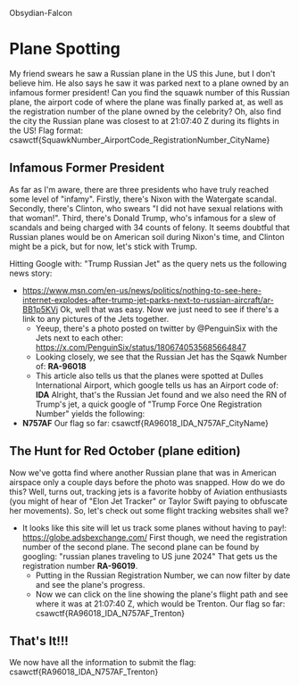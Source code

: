 Obsydian-Falcon

# Plane Spotting #
My friend swears he saw a Russian plane in the US this June, but I don't believe him. He also says he saw it was parked next to a plane owned by an infamous former president! Can you find the squawk number of this Russian plane, the airport code of where the plane was finally parked at, as well as the registration number of the plane owned by the celebrity? Oh, also find the city the Russian plane was closest to at 21:07:40 Z during its flights in the US! Flag format: csawctf{SquawkNumber_AirportCode_RegistrationNumber_CityName}

## Infamous Former President ##
As far as I'm aware, there are three presidents who have truly reached some level of "infamy". Firstly, there's Nixon with the Watergate scandal. Secondly, there's Clinton, who swears "I did not have sexual relations with that woman!". Third, there's Donald Trump, who's infamous for a slew of scandals and being charged with 34 counts of felony. It seems doubtful that Russian planes would be on American soil during Nixon's time, and Clinton might be a pick, but for now, let's stick with Trump.

Hitting Google with: "Trump Russian Jet" as the query nets us the following news story:
* https://www.msn.com/en-us/news/politics/nothing-to-see-here-internet-explodes-after-trump-jet-parks-next-to-russian-aircraft/ar-BB1p5KVj
Ok, well that was easy. Now we just need to see if there's a link to any pictures of the Jets together.
    * Yeeup, there's a photo posted on twitter by @PenguinSix with the Jets next to each other: https://x.com/PenguinSix/status/1806740535685664847
    * Looking closely, we see that the Russian Jet has the Sqawk Number of: **RA-96018**
    * This article also tells us that the planes were spotted at Dulles International Airport, which google tells us has an Airport code of: **IDA**
Alright, that's the Russian Jet found and we also need the RN of Trump's jet, a quick google of "Trump Force One Registration Number" yields the following:
* **N757AF**
Our flag so far: csawctf{RA96018_IDA_N757AF_CityName}

## The Hunt for Red October (plane edition) ##
Now we've gotta find where another Russian plane that was in American airspace only a couple days before the photo was snapped. How do we do this? Well, turns out, tracking jets is a favorite hobby of Aviation enthusiasts (you might of hear of "Elon Jet Tracker" or Taylor Swift paying to obfuscate her movements). So, let's check out some flight tracking websites shall we?
* It looks like this site will let us track some planes without having to pay!: https://globe.adsbexchange.com/
First though, we need the registration number of the second plane. The second plane can be found by googling: "russian planes traveling to US june 2024" That gets us the registration number **RA-96019**.
    * Putting in the Russian Registration Number, we can now filter by date and see the plane's progress.
    * Now we can click on the line showing the plane's flight path and see where it was at 21:07:40 Z, which would be Trenton.
Our flag so far: csawctf{RA96018_IDA_N757AF_Trenton}

## That's It!!! ##
We now have all the information to submit the flag: csawctf{RA96018_IDA_N757AF_Trenton}


